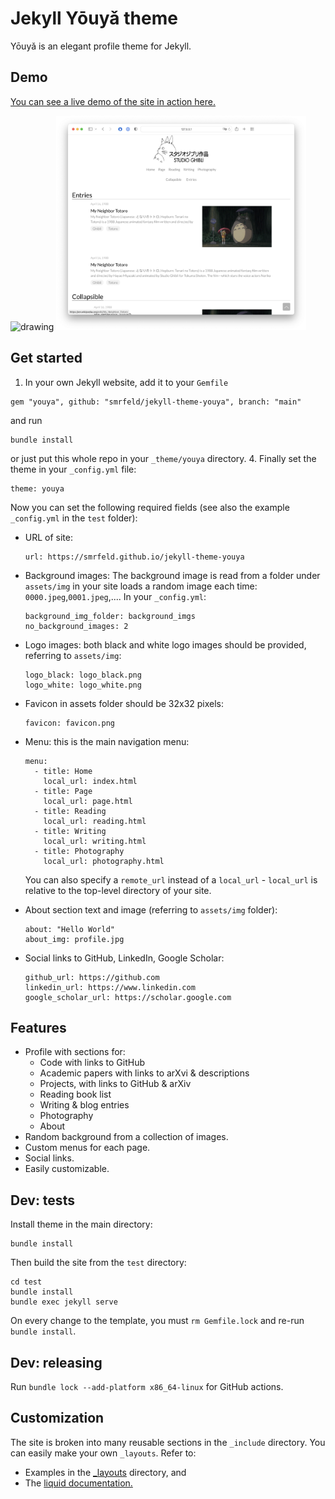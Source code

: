 # Jekyll Yōuyǎ theme

Yōuyǎ is an elegant profile theme for Jekyll.

## Demo

[You can see a live demo of the site in action here.](https://smrfeld.github.io/jekyll-theme-youya)

<img src="test/figures_readme/home.png" alt="drawing" width="400"/>

<img src="test/figures_readme/page.png" alt="drawing" width="400"/>

## Get started

1. In your own Jekyll website, add it to your `Gemfile`
  ```
  gem "youya", github: "smrfeld/jekyll-theme-youya", branch: "main"
  ```
  and run
  ```
  bundle install
  ```
  or just put this whole repo in your `_theme/youya` directory.
4. Finally set the theme in your `_config.yml` file:
  ```
  theme: youya
  ```
  
Now you can set the following required fields (see also the example `_config.yml` in the `test` folder):

* URL of site:
    ```
    url: https://smrfeld.github.io/jekyll-theme-youya
    ```

* Background images: The background image is read from a folder under `assets/img` in your site loads a random image each time: `0000.jpeg`,`0001.jpeg`,.... In your `_config.yml`:
    ```
    background_img_folder: background_imgs
    no_background_images: 2
    ```

* Logo images: both black and white logo images should be provided, referring to `assets/img`:
    ```
    logo_black: logo_black.png
    logo_white: logo_white.png
    ```

* Favicon in assets folder should be 32x32 pixels:
    ```
    favicon: favicon.png
    ```

* Menu: this is the main navigation menu:
    ```
    menu:
      - title: Home
        local_url: index.html
      - title: Page
        local_url: page.html
      - title: Reading
        local_url: reading.html
      - title: Writing
        local_url: writing.html
      - title: Photography
        local_url: photography.html
    ```
    You can also specify a `remote_url` instead of a `local_url` - `local_url` is relative to the top-level directory of your site.

* About section text and image (referring to `assets/img` folder):
    ```
    about: "Hello World"
    about_img: profile.jpg
    ```

* Social links to GitHub, LinkedIn, Google Scholar:
    ```
    github_url: https://github.com
    linkedin_url: https://www.linkedin.com
    google_scholar_url: https://scholar.google.com
    ```

## Features

* Profile with sections for:
    * Code with links to GitHub
    * Academic papers with links to arXvi & descriptions
    * Projects, with links to GitHub & arXiv
    * Reading book list
    * Writing & blog entries
    * Photography
    * About
* Random background from a collection of images.
* Custom menus for each page.
* Social links.
* Easily customizable.

## Dev: tests

Install theme in the main directory:
```
bundle install
```
Then build the site from the `test` directory:
```
cd test
bundle install
bundle exec jekyll serve
```

On every change to the template, you must `rm Gemfile.lock` and re-run `bundle install`.

## Dev: releasing

Run `bundle lock --add-platform x86_64-linux` for GitHub actions.

## Customization

The site is broken into many reusable sections in the `_include` directory. You can easily make your own `_layouts`. Refer to:

* Examples in the [_layouts](_layouts/) directory, and 
* The [liquid documentation.](https://shopify.github.io/liquid/tags/iteration/)